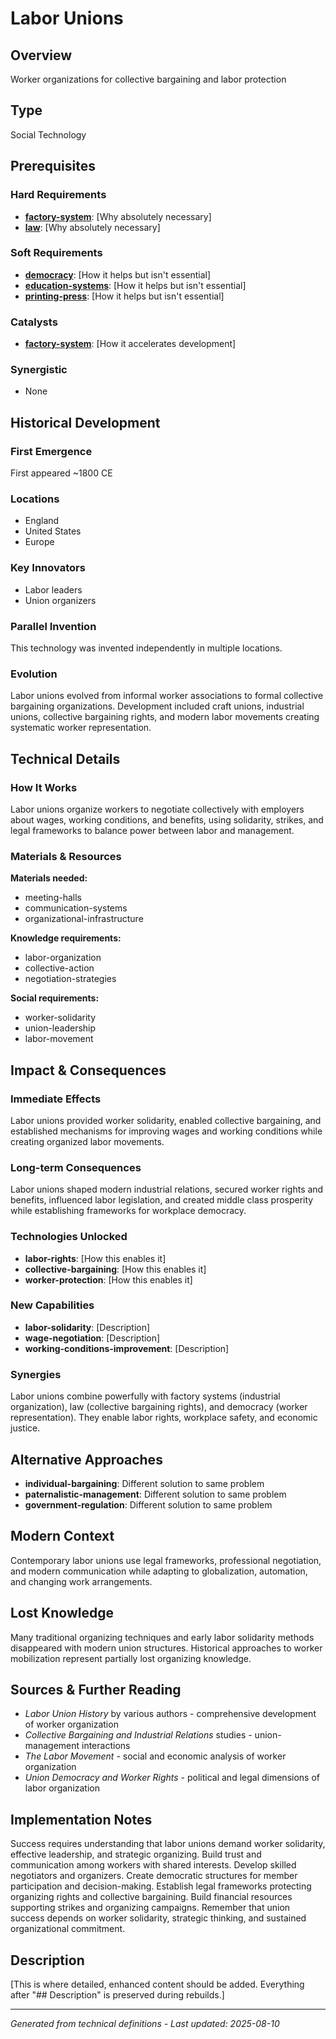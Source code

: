 # Labor Unions

## Overview
Worker organizations for collective bargaining and labor protection

## Type
Social Technology

## Prerequisites

### Hard Requirements
- **[factory-system](../factory-system/README.md)**: [Why absolutely necessary]
- **[law](../law/README.md)**: [Why absolutely necessary]

### Soft Requirements
- **[democracy](../democracy/README.md)**: [How it helps but isn't essential]
- **[education-systems](../education-systems/README.md)**: [How it helps but isn't essential]
- **[printing-press](../printing-press/README.md)**: [How it helps but isn't essential]

### Catalysts
- **[factory-system](../factory-system/README.md)**: [How it accelerates development]

### Synergistic
- None

## Historical Development

### First Emergence
First appeared ~1800 CE

### Locations
- England
- United States
- Europe

### Key Innovators
- Labor leaders
- Union organizers

### Parallel Invention
This technology was invented independently in multiple locations.

### Evolution
Labor unions evolved from informal worker associations to formal collective bargaining organizations. Development included craft unions, industrial unions, collective bargaining rights, and modern labor movements creating systematic worker representation.

## Technical Details

### How It Works
Labor unions organize workers to negotiate collectively with employers about wages, working conditions, and benefits, using solidarity, strikes, and legal frameworks to balance power between labor and management.

### Materials & Resources
**Materials needed:**
- meeting-halls
- communication-systems
- organizational-infrastructure


**Knowledge requirements:**
- labor-organization
- collective-action
- negotiation-strategies


**Social requirements:**
- worker-solidarity
- union-leadership
- labor-movement

## Impact & Consequences

### Immediate Effects
Labor unions provided worker solidarity, enabled collective bargaining, and established mechanisms for improving wages and working conditions while creating organized labor movements.

### Long-term Consequences
Labor unions shaped modern industrial relations, secured worker rights and benefits, influenced labor legislation, and created middle class prosperity while establishing frameworks for workplace democracy.

### Technologies Unlocked
- **labor-rights**: [How this enables it]
- **collective-bargaining**: [How this enables it]
- **worker-protection**: [How this enables it]

### New Capabilities
- **labor-solidarity**: [Description]
- **wage-negotiation**: [Description]
- **working-conditions-improvement**: [Description]

### Synergies
Labor unions combine powerfully with factory systems (industrial organization), law (collective bargaining rights), and democracy (worker representation). They enable labor rights, workplace safety, and economic justice.

## Alternative Approaches
- **individual-bargaining**: Different solution to same problem
- **paternalistic-management**: Different solution to same problem
- **government-regulation**: Different solution to same problem

## Modern Context
Contemporary labor unions use legal frameworks, professional negotiation, and modern communication while adapting to globalization, automation, and changing work arrangements.

## Lost Knowledge
Many traditional organizing techniques and early labor solidarity methods disappeared with modern union structures. Historical approaches to worker mobilization represent partially lost organizing knowledge.

## Sources & Further Reading
- *Labor Union History* by various authors - comprehensive development of worker organization
- *Collective Bargaining and Industrial Relations* studies - union-management interactions
- *The Labor Movement* - social and economic analysis of worker organization
- *Union Democracy and Worker Rights* - political and legal dimensions of labor organization

## Implementation Notes
Success requires understanding that labor unions demand worker solidarity, effective leadership, and strategic organizing. Build trust and communication among workers with shared interests. Develop skilled negotiators and organizers. Create democratic structures for member participation and decision-making. Establish legal frameworks protecting organizing rights and collective bargaining. Build financial resources supporting strikes and organizing campaigns. Remember that union success depends on worker solidarity, strategic thinking, and sustained organizational commitment.

## Description







[This is where detailed, enhanced content should be added. Everything after "## Description" is preserved during rebuilds.]

---
*Generated from technical definitions - Last updated: 2025-08-10*
